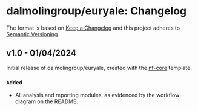 # dalmolingroup/euryale: Changelog

The format is based on [Keep a Changelog](https://keepachangelog.com/en/1.0.0/)
and this project adheres to [Semantic Versioning](https://semver.org/spec/v2.0.0.html).

## v1.0 - 01/04/2024

Initial release of dalmolingroup/euryale, created with the [nf-core](https://nf-co.re/) template.

### `Added`

- All analysis and reporting modules, as evidenced by the workflow diagram on the README.
